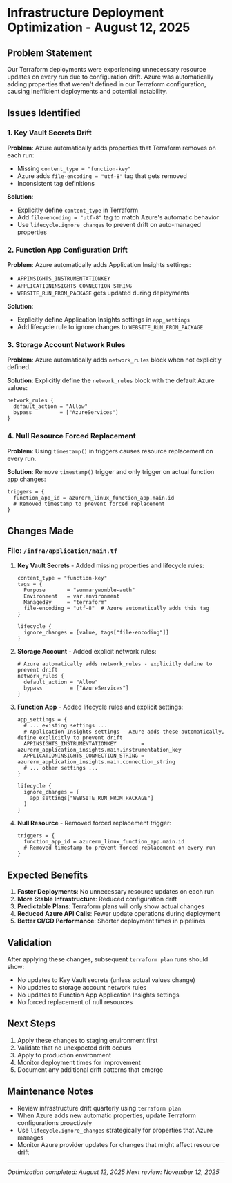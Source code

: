 # Infrastructure Deployment Optimization - August 12, 2025

## Problem Statement

Our Terraform deployments were experiencing unnecessary resource updates on every run due to configuration drift. Azure was automatically adding properties that weren't defined in our Terraform configuration, causing inefficient deployments and potential instability.

## Issues Identified

### 1. Key Vault Secrets Drift
**Problem**: Azure automatically adds properties that Terraform removes on each run:
- Missing `content_type = "function-key"`
- Azure adds `file-encoding = "utf-8"` tag that gets removed
- Inconsistent tag definitions

**Solution**: 
- Explicitly define `content_type` in Terraform
- Add `file-encoding = "utf-8"` tag to match Azure's automatic behavior
- Use `lifecycle.ignore_changes` to prevent drift on auto-managed properties

### 2. Function App Configuration Drift
**Problem**: Azure automatically adds Application Insights settings:
- `APPINSIGHTS_INSTRUMENTATIONKEY` 
- `APPLICATIONINSIGHTS_CONNECTION_STRING`
- `WEBSITE_RUN_FROM_PACKAGE` gets updated during deployments

**Solution**:
- Explicitly define Application Insights settings in `app_settings`
- Add lifecycle rule to ignore changes to `WEBSITE_RUN_FROM_PACKAGE`

### 3. Storage Account Network Rules
**Problem**: Azure automatically adds `network_rules` block when not explicitly defined.

**Solution**: Explicitly define the `network_rules` block with the default Azure values:
```hcl
network_rules {
  default_action = "Allow"
  bypass         = ["AzureServices"]
}
```

### 4. Null Resource Forced Replacement
**Problem**: Using `timestamp()` in triggers causes resource replacement on every run.

**Solution**: Remove `timestamp()` trigger and only trigger on actual function app changes:
```hcl
triggers = {
  function_app_id = azurerm_linux_function_app.main.id
  # Removed timestamp to prevent forced replacement
}
```

## Changes Made

### File: `/infra/application/main.tf`

1. **Key Vault Secrets** - Added missing properties and lifecycle rules:
   ```hcl
   content_type = "function-key"
   tags = {
     Purpose       = "summarywomble-auth"
     Environment   = var.environment
     ManagedBy     = "terraform"
     file-encoding = "utf-8"  # Azure automatically adds this tag
   }
   
   lifecycle {
     ignore_changes = [value, tags["file-encoding"]]
   }
   ```

2. **Storage Account** - Added explicit network rules:
   ```hcl
   # Azure automatically adds network_rules - explicitly define to prevent drift
   network_rules {
     default_action = "Allow"
     bypass         = ["AzureServices"]
   }
   ```

3. **Function App** - Added lifecycle rules and explicit settings:
   ```hcl
   app_settings = {
     # ... existing settings ...
     # Application Insights settings - Azure adds these automatically, define explicitly to prevent drift
     APPINSIGHTS_INSTRUMENTATIONKEY        = azurerm_application_insights.main.instrumentation_key
     APPLICATIONINSIGHTS_CONNECTION_STRING = azurerm_application_insights.main.connection_string
     # ... other settings ...
   }
   
   lifecycle {
     ignore_changes = [
       app_settings["WEBSITE_RUN_FROM_PACKAGE"]
     ]
   }
   ```

4. **Null Resource** - Removed forced replacement trigger:
   ```hcl
   triggers = {
     function_app_id = azurerm_linux_function_app.main.id
     # Removed timestamp to prevent forced replacement on every run
   }
   ```

## Expected Benefits

1. **Faster Deployments**: No unnecessary resource updates on each run
2. **More Stable Infrastructure**: Reduced configuration drift
3. **Predictable Plans**: Terraform plans will only show actual changes
4. **Reduced Azure API Calls**: Fewer update operations during deployment
5. **Better CI/CD Performance**: Shorter deployment times in pipelines

## Validation

After applying these changes, subsequent `terraform plan` runs should show:
- No updates to Key Vault secrets (unless actual values change)
- No updates to storage account network rules
- No updates to Function App Application Insights settings
- No forced replacement of null resources

## Next Steps

1. Apply these changes to staging environment first
2. Validate that no unexpected drift occurs
3. Apply to production environment
4. Monitor deployment times for improvement
5. Document any additional drift patterns that emerge

## Maintenance Notes

- Review infrastructure drift quarterly using `terraform plan`
- When Azure adds new automatic properties, update Terraform configurations proactively
- Use `lifecycle.ignore_changes` strategically for properties that Azure manages
- Monitor Azure provider updates for changes that might affect resource drift

---
*Optimization completed: August 12, 2025*
*Next review: November 12, 2025*
